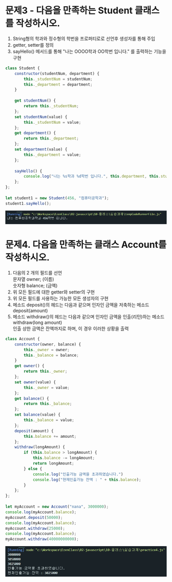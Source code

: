 # 문제3 - 다음을 만족하는 Student 클래스를 작성하시오.
1) String형의 학과와 정수형의 학번을 프로퍼티로로 선언후 생성자를 통해 주입   
2) getter, setter를 정의   
3) sayHello() 메서드를 통해 "나는 OOOO학과 OO학번 입니다." 를 출력하는 기능을 구현   
```js
class Student {
    constructor(studentNum, department) {
        this._studentNum = studentNum;
        this._department = department;
    }

    get studentNum() {
        return this._studentNum;
    };
    set studentNum(value) {
        this._studentNum = value;
    };
    get department() {
        return this._department;
    };
    set department(value) {
        this._department = value;
    };

    sayHello() {
        console.log("나는 %s학과 %d학번 입니다.", this.department, this.studentNum);
    };
};

let student1 = new Student(456, "컴퓨터공학과");
student1.sayHello();
```
![문제3결과](../res/practice3.png)



# 문제4. 다음을 만족하는 클래스 Account를 작성하시오.
1) 다음의 2 개의 필드를 선언   
    문자열 owner; (이름)   
    숫자형 balance; (금액)   
2) 위 모든 필드에 대한 getter와 setter의 구현   
3) 위 모든 필드를 사용하는 가능한 모든 생성자의 구현   
4) 메소드 deposit()의 헤드는 다음과 같으며 인자인 금액을 저축하는 메소드   
    deposit(amount)   
5) 메소드 withdraw()의 헤드는 다음과 같으며 인자인 금액을 인출(리턴)하는 메소드   
    withdraw(long amount)   
    인출 상한 금액은 잔액까지로 하며, 이 경우 이러한 상황을 출력   
```js
class Account {
    constructor(owner, balance) {
        this._owner = owner;
        this._balance = balance;
    }
    get owner() {
        return this._owner;
    };
    set owner(value) {
        this._owner = value;
    };
    get balance() {
        return this._balance;
    };
    set balance(value) {
        this._balance = value;
    };
    deposit(amount) {
        this.balance += amount;
    };
    withdraw(longAmount) {
        if (this.balance > longAmount) {
            this.balance -= longAmount;
            return longAmount;
        } else {
            console.log("인출가능 금액을 초과하였습니다.")
            console.log("현재인출가능 잔액 : " + this.balance);
        }
    };
};

let myAccount = new Account("nana", 3000000);
console.log(myAccount.balance);
myAccount.deposit(50000);
console.log(myAccount.balance);
myAccount.withdraw(25000);
console.log(myAccount.balance);
myAccount.withdraw(40000000000);
```
![문제4결과](../res/practice4.png)